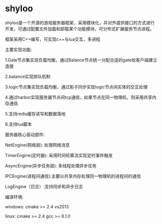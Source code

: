 # shyloo
shyloo是一个开源的游戏服务器框架，采用模块化，并对外提供接口的方式进行开发，可通过配置文件加载和卸载某个功能模块，可分布式扩展服务节点进程。

框架采用C++编写，可实现c++与lua交互，多进程

主要实现功能:

1.Gate节点集实现负载均衡，通过Balance节点统一分配合适的gate给客户端建立连接

2.balance实现排队机制

3.logic节点集实现负载均衡，通过影子同步实现logic节点间实体的交互处理

4.通过harbor实现服务器节点间tcp通信，如果节点在同一物理机，则采用共享内存通信

5.支持redis缓存读写和数据落地

6.支持lua脚本

服务器核心驱动部件:

NetEngine(网络层): 处理网络消息

TimerEngine(定时器): 采用时间轮算法实现定时事件触发

AsyncEngine(异步任务层): 多线程处理异步任务

IPCEngine(进程间通信):主要以共享内存处理同一物理机的进程间的通信

LogEngine（日志）:支持同步和异步日志

编译环境:

windows: cmake >= 2.4 vs2013

linux: cmake >= 2.4   gcc >= 6.1.0






